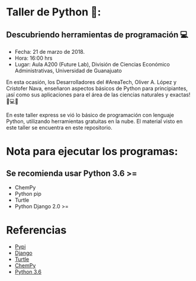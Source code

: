 # Taller de Python :snake::
## Descubriendo herramientas de programación :computer:

- Fecha: 21 de marzo de 2018.
- Hora: 16:00 hrs
- Lugar: Aula A200 (Future Lab), División de Ciencias Económico Administrativas, Universidad de Guanajuato

En esta ocasión, los Desarrolladores del #AreaTech, Oliver A. López y Cristofer Nava, enseñaron aspectos básicos de Python para principiantes, ¡así como sus aplicaciones para el área de las ciencias naturales y exactas! 🤖💻🔬

En este taller express se vió lo básico de programación con lenguaje Python, utilizando herramientas gratuitas en la nube. El material visto en este taller se encuentra en este repositorio.

# Nota para ejecutar los programas:
## Se recomienda usar Python 3.6 >=
+ ChemPy
+ Python pip
+ Turtle
+ Python Django 2.0 >=

# Referencias

+ [Pypi](https://pypi.python.org/pypi)
+ [Django](https://github.com/django/django)
+ [Turtle](https://docs.python.org/2/library/turtle.html)
+ [ChemPy](https://pypi.python.org/pypi/chempy)
+ [Python 3.6](https://www.python.org/downloads/release/python-360/)
